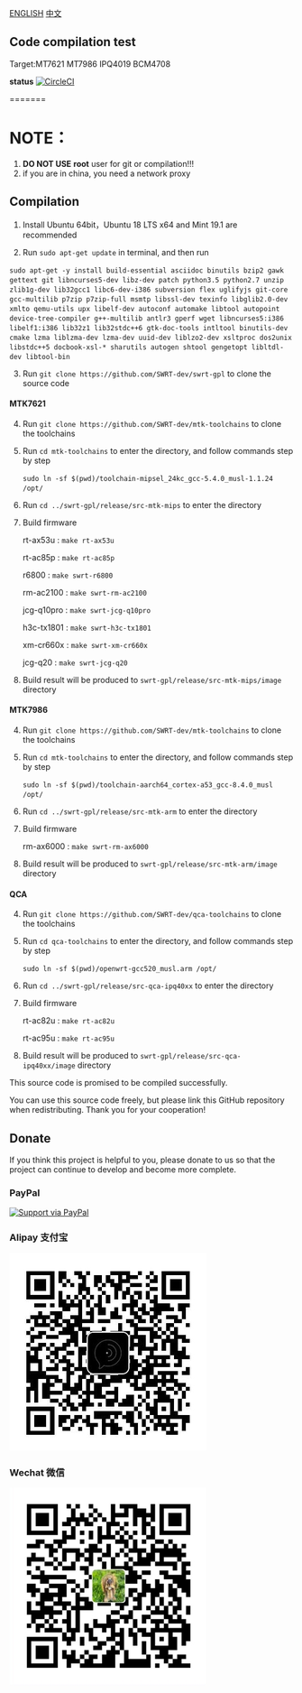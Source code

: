 
[ENGLISH](README_en.md) [中文](README.md)

## Code compilation test

Target:MT7621 MT7986 IPQ4019 BCM4708

**status** [![CircleCI](https://dl.circleci.com/status-badge/img/gh/SWRT-dev/swrt-gpl/tree/master.svg?style=svg)](https://dl.circleci.com/status-badge/redirect/gh/SWRT-dev/swrt-gpl/tree/master)

=======

NOTE：
======

1. **DO NOT USE** **root** user for git or compilation!!!
2. if you are in china, you need a network proxy

## Compilation

1. Install Ubuntu 64bit，Ubuntu 18 LTS x64 and Mint 19.1 are recommended

2. Run `sudo apt-get update` in terminal, and then run

`
sudo apt-get -y install build-essential asciidoc binutils bzip2 gawk gettext git libncurses5-dev libz-dev patch python3.5 python2.7 unzip zlib1g-dev lib32gcc1 libc6-dev-i386 subversion flex uglifyjs git-core gcc-multilib p7zip p7zip-full msmtp libssl-dev texinfo libglib2.0-dev xmlto qemu-utils upx libelf-dev autoconf automake libtool autopoint device-tree-compiler g++-multilib antlr3 gperf wget libncurses5:i386 libelf1:i386 lib32z1 lib32stdc++6 gtk-doc-tools intltool binutils-dev cmake lzma liblzma-dev lzma-dev uuid-dev liblzo2-dev xsltproc dos2unix libstdc++5 docbook-xsl-* sharutils autogen shtool gengetopt libltdl-dev libtool-bin
`

3. Run `git clone https://github.com/SWRT-dev/swrt-gpl` to clone the source code 
   
#### MTK7621

4. Run `git clone https://github.com/SWRT-dev/mtk-toolchains` to clone the toolchains

5. Run `cd mtk-toolchains` to enter the directory, and follow commands step by step 

	`sudo ln -sf $(pwd)/toolchain-mipsel_24kc_gcc-5.4.0_musl-1.1.24 /opt/`

6. Run `cd ../swrt-gpl/release/src-mtk-mips` to enter the directory

7. Build firmware

	rt-ax53u : `make rt-ax53u`

	rt-ac85p : `make rt-ac85p`

	r6800 : `make swrt-r6800`

	rm-ac2100 : `make swrt-rm-ac2100`

	jcg-q10pro : `make swrt-jcg-q10pro`

	h3c-tx1801 : `make swrt-h3c-tx1801`

	xm-cr660x : `make swrt-xm-cr660x`

   jcg-q20 : `make swrt-jcg-q20`

8. Build result will be produced to `swrt-gpl/release/src-mtk-mips/image` directory

#### MTK7986

4. Run `git clone https://github.com/SWRT-dev/mtk-toolchains` to clone the toolchains

5. Run `cd mtk-toolchains` to enter the directory, and follow commands step by step 

   `sudo ln -sf $(pwd)/toolchain-aarch64_cortex-a53_gcc-8.4.0_musl /opt/`

6. Run `cd ../swrt-gpl/release/src-mtk-arm` to enter the directory

7. Build firmware

	rm-ax6000 : `make swrt-rm-ax6000`

8. Build result will be produced to `swrt-gpl/release/src-mtk-arm/image` directory

#### QCA

4. Run `git clone https://github.com/SWRT-dev/qca-toolchains` to clone the toolchains

5. Run `cd qca-toolchains` to enter the directory, and follow commands step by step 

	`sudo ln -sf $(pwd)/openwrt-gcc520_musl.arm /opt/`

6. Run `cd ../swrt-gpl/release/src-qca-ipq40xx` to enter the directory

7. Build firmware

	rt-ac82u : `make rt-ac82u`

	rt-ac95u : `make rt-ac95u`

8. Build result will be produced to `swrt-gpl/release/src-qca-ipq40xx/image` directory

This source code is promised to be compiled successfully.

You can use this source code freely, but please link this GitHub repository when redistributing. Thank you for your cooperation!

## Donate

If you think this project is helpful to you, please donate to us so that the project can continue to develop and become more complete. 

### PayPal

[![Support via PayPal](https://cdn.rawgit.com/twolfson/paypal-github-button/1.0.0/dist/button.svg)](https://paypal.me/paldier9/)

### Alipay 支付宝

![alipay](doc/alipay_donate.jpg)

### Wechat 微信
  
![wechat](doc/wechat_donate.jpg)


